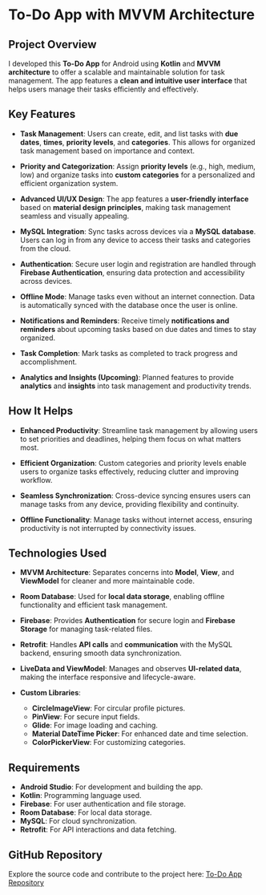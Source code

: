 # To-Do App with MVVM Architecture

## Project Overview

I developed this **To-Do App** for Android using **Kotlin** and **MVVM architecture** to offer a scalable and maintainable solution for task management. The app features a **clean and intuitive user interface** that helps users manage their tasks efficiently and effectively.

## Key Features

- **Task Management**: Users can create, edit, and list tasks with **due dates**, **times**, **priority levels**, and **categories**. This allows for organized task management based on importance and context.

- **Priority and Categorization**: Assign **priority levels** (e.g., high, medium, low) and organize tasks into **custom categories** for a personalized and efficient organization system.

- **Advanced UI/UX Design**: The app features a **user-friendly interface** based on **material design principles**, making task management seamless and visually appealing.

- **MySQL Integration**: Sync tasks across devices via a **MySQL database**. Users can log in from any device to access their tasks and categories from the cloud.

- **Authentication**: Secure user login and registration are handled through **Firebase Authentication**, ensuring data protection and accessibility across devices.

- **Offline Mode**: Manage tasks even without an internet connection. Data is automatically synced with the database once the user is online.

- **Notifications and Reminders**: Receive timely **notifications and reminders** about upcoming tasks based on due dates and times to stay organized.

- **Task Completion**: Mark tasks as completed to track progress and accomplishment.

- **Analytics and Insights (Upcoming)**: Planned features to provide **analytics** and **insights** into task management and productivity trends.

## How It Helps

- **Enhanced Productivity**: Streamline task management by allowing users to set priorities and deadlines, helping them focus on what matters most.
  
- **Efficient Organization**: Custom categories and priority levels enable users to organize tasks effectively, reducing clutter and improving workflow.

- **Seamless Synchronization**: Cross-device syncing ensures users can manage tasks from any device, providing flexibility and continuity.

- **Offline Functionality**: Manage tasks without internet access, ensuring productivity is not interrupted by connectivity issues.

## Technologies Used

- **MVVM Architecture**: Separates concerns into **Model**, **View**, and **ViewModel** for cleaner and more maintainable code.

- **Room Database**: Used for **local data storage**, enabling offline functionality and efficient task management.

- **Firebase**: Provides **Authentication** for secure login and **Firebase Storage** for managing task-related files.

- **Retrofit**: Handles **API calls** and **communication** with the MySQL backend, ensuring smooth data synchronization.

- **LiveData and ViewModel**: Manages and observes **UI-related data**, making the interface responsive and lifecycle-aware.

- **Custom Libraries**:
  - **CircleImageView**: For circular profile pictures.
  - **PinView**: For secure input fields.
  - **Glide**: For image loading and caching.
  - **Material DateTime Picker**: For enhanced date and time selection.
  - **ColorPickerView**: For customizing categories.

## Requirements

- **Android Studio**: For development and building the app.
- **Kotlin**: Programming language used.
- **Firebase**: For user authentication and file storage.
- **Room Database**: For local data storage.
- **MySQL**: For cloud synchronization.
- **Retrofit**: For API interactions and data fetching.

## GitHub Repository

Explore the source code and contribute to the project here: [To-Do App Repository](https://github.com/uttam-shah/ToDo.git)
